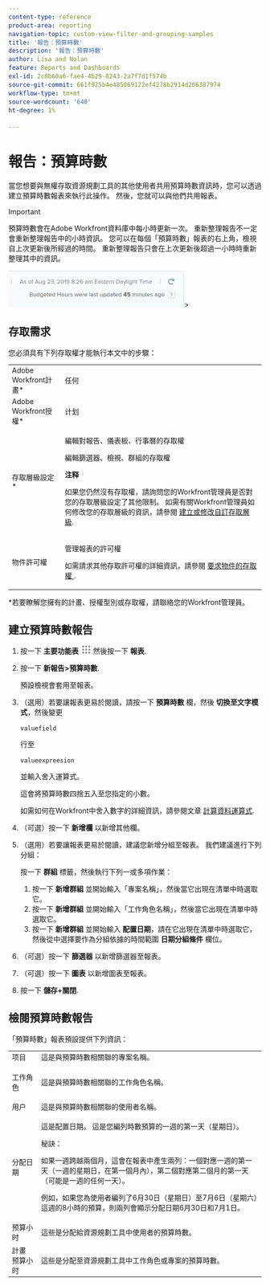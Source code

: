 ```yaml
---
content-type: reference
product-area: reporting
navigation-topic: custom-view-filter-and-grouping-samples
title: '報告：預算時數'
description: '報告：預算時數'
author: Lisa and Nolan
feature: Reports and Dashboards
exl-id: 2c0b60a6-fae4-4b29-8243-2a7f7d1f574b
source-git-commit: 661f925b4e485069122ef4278b2914d206387974
workflow-type: tm+mt
source-wordcount: '640'
ht-degree: 1%

---
```


# 報告：預算時數

<!--
<p data-mc-conditions="QuicksilverOrClassic.Draft mode">(NOTE: From&nbsp;Alina: This is my article, but since it's about building a report, it is in the Reporting section. Please don't remove it -it's linked to Resouce Management and it is super important.) </p>
-->

當您想要與無權存取資源規劃工具的其他使用者共用預算時數資訊時，您可以透過建立預算時數報表來執行此操作。 然後，您就可以與他們共用報表。

<!--
<p data-mc-conditions="QuicksilverOrClassic.Draft mode">(NOTE: This info is also added and drafted in the article "View Budget Hours in a report" in the Resource Planning section. Consider deleting this article?!)</p>
-->

>[!IMPORTANT]
>
>預算時數會在Adobe Workfront資料庫中每小時更新一次。 重新整理報告不一定會重新整理報告中的小時資訊。 您可以在每個「預算時數」報表的右上角，檢視自上次更新後所經過的時間。 重新整理報告只會在上次更新後超過一小時時重新整理其中的資訊。
>
>![](assets/budgeted-hour-report-time-sync-warning-350x74.png)>

## 存取需求

您必須具有下列存取權才能執行本文中的步驟：

<table style="table-layout:auto"> 
 <col> 
 <col> 
 <tbody> 
  <tr> 
   <td role="rowheader">Adobe Workfront計畫*</td> 
   <td> <p>任何</p> </td> 
  </tr> 
  <tr> 
   <td role="rowheader">Adobe Workfront授權*</td> 
   <td> <p>计划 </p> </td> 
  </tr> 
  <tr> 
   <td role="rowheader">存取層級設定*</td> 
   <td> <p>編輯對報告、儀表板、行事曆的存取權</p> <p>編輯篩選器、檢視、群組的存取權</p> <p><b>注释</b>

如果您仍然沒有存取權，請詢問您的Workfront管理員是否對您的存取層級設定了其他限制。 如需有關Workfront管理員如何修改您的存取層級的資訊，請參閱 <a href="../../../administration-and-setup/add-users/configure-and-grant-access/create-modify-access-levels.md" class="MCXref xref">建立或修改自訂存取層級</a>.</p> </td>
</tr> 
  <tr> 
   <td role="rowheader">物件許可權</td> 
   <td> <p>管理報表的許可權</p> <p>如需請求其他存取許可權的詳細資訊，請參閱 <a href="../../../workfront-basics/grant-and-request-access-to-objects/request-access.md" class="MCXref xref">要求物件的存取權 </a>.</p> </td> 
  </tr> 
 </tbody> 
</table>

&#42;若要瞭解您擁有的計畫、授權型別或存取權，請聯絡您的Workfront管理員。

## 建立預算時數報告

1. 按一下 **主要功能表** ![](assets/main-menu-icon.png) 然後按一下 **報表**.

1. 按一下 **新報告>預算時數**.

   預設檢視會套用至報表。

1. （選用）若要讓報表更易於閱讀，請按一下 **預算時數** 欄，然後 **切換至文字模式**，然後變更

   ```
   valuefield
   ```

   行至

   ```
   valueexpreesion
   ```

   並輸入舍入運算式。

   這會將預算時數四捨五入至您指定的小數。

   如需如何在Workfront中舍入數字的詳細資訊，請參閱文章 [計算資料運算式](../../../reports-and-dashboards/reports/calc-cstm-data-reports/calculated-data-expressions.md).

1. （可選）按一下 **新增欄** 以新增其他欄。
1. （選用）若要讓報表更易於閱讀，建議您新增分組至報表。 我們建議進行下列分組：

   按一下 **群組** 標籤，然後執行下列一或多項作業：

   1. 按一下 **新增群組** 並開始輸入「專案名稱」，然後當它出現在清單中時選取它。
   1. 按一下 **新增群組** 並開始輸入「工作角色名稱」，然後當它出現在清單中時選取它。
   1. 按一下 **新增群組** 並開始輸入 **配置日期**，請在它出現在清單中時選取它，然後從中選擇要作為分組依據的時間範圍 **日期分組條件** 欄位。

1. （可選）按一下 **篩選器** 以新增篩選器至報表。
1. （可選）按一下 **圖表** 以新增圖表至報表。
1. 按一下 **儲存+關閉**.

## 檢閱預算時數報告

「預算時數」報表預設提供下列資訊：

<table style="table-layout:auto"> 
 <col> 
 <col> 
 <tbody> 
  <tr> 
   <td role="rowheader">项目 </td> 
   <td>這是與預算時數相關聯的專案名稱。</td> 
  </tr> 
  <tr> 
   <td role="rowheader"> <p>工作角色</p> </td> 
   <td>這是與預算時數相關聯的工作角色名稱。 </td> 
  </tr> 
  <tr> 
   <td role="rowheader">用户</td> 
   <td>這是與預算時數相關聯的使用者名稱。</td> 
  </tr> 
  <tr> 
   <td role="rowheader">分配日期</td> 
   <td> <p>這是配置日期。 這是您編列時數預算的一週的第一天（星期日）。</p> <p>秘訣：  <p>如果一週跨越兩個月，這會在報表中產生兩列：一個對應一週的第一天（一週的星期日，在第一個月內），第二個對應第二個月的第一天（可能是一週的任何一天）。</p> <p>例如，如果您為使用者編列了6月30日（星期日）至7月6日（星期六）這週的8小時的預算，則兩列會顯示分配日期6月30日和7月1日。</p> </p> </td> 
  </tr> 
  <tr> 
   <td role="rowheader">预算小时</td> 
   <td>這些是分配給資源規劃工具中使用者的預算時數。</td> 
  </tr> 
  <tr> 
   <td role="rowheader">計畫 预算小时</td> 
   <td>這些是分配至資源規劃工具中工作角色或專案的預算時數。</td> 
  </tr> 
 </tbody> 
</table>
